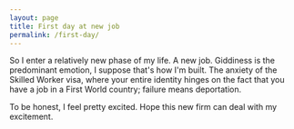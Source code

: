 ```yaml
---
layout: page
title: First day at new job
permalink: /first-day/
---
```


So I enter a relatively new phase of my life. A new job. Giddiness is the predominant emotion, I suppose that's how I'm built. The anxiety of the Skilled Worker visa, where your entire identity hinges on the fact that you have a job in a First World country; failure means deportation.

To be honest, I feel pretty excited. Hope this new firm can deal with my excitement.